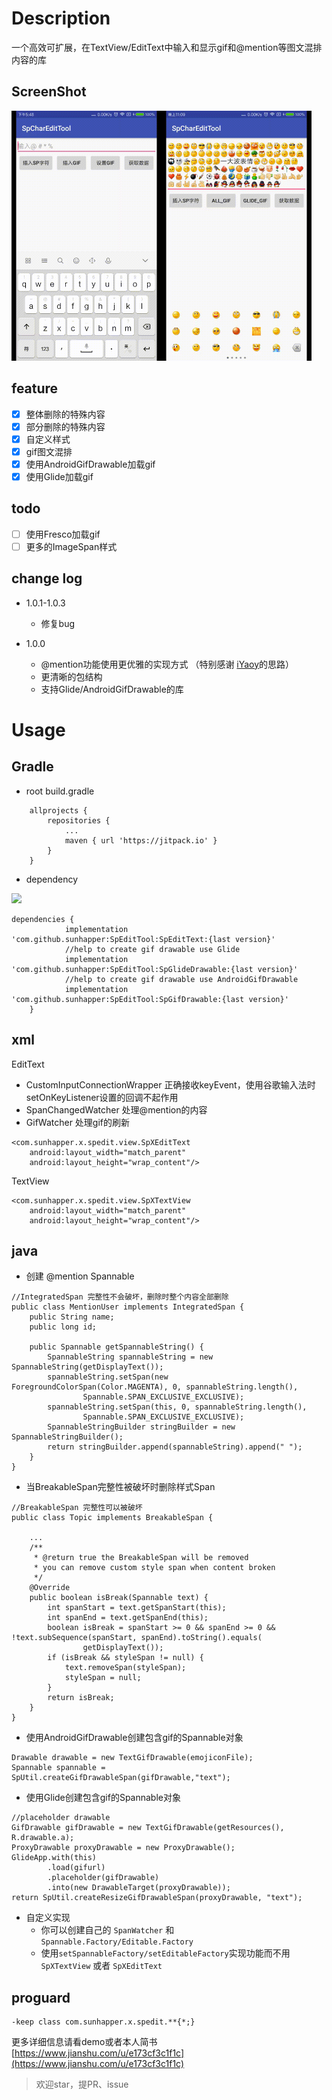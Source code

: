 # Description

一个高效可扩展，在TextView/EditText中输入和显示gif和@mention等图文混排内容的库


## ScreenShot

<img src="artworks/fullSp.gif" width = "240" height = "400" alt="ScreenShot"  /><img src="artworks/emojiSp.gif" width = "240" height = "400" alt="ScreenShot"  />

## feature

- [x] 整体删除的特殊内容
- [x] 部分删除的特殊内容
- [x] 自定义样式 
- [x] gif图文混排
- [x] 使用AndroidGifDrawable加载gif
- [x] 使用Glide加载gif

## todo 

- [ ] 使用Fresco加载gif
- [ ] 更多的ImageSpan样式

## change log  

* 1.0.1-1.0.3
    * 修复bug 

* 1.0.0 
    * @mention功能使用更优雅的实现方式 （特别感谢 [iYaoy](https://github.com/iYaoy/easy_at)的思路）
    * 更清晰的包结构
    * 支持Glide/AndroidGifDrawable的库

# Usage

## Gradle  

* root build.gradle

```
	allprojects {
		repositories {
			...
			maven { url 'https://jitpack.io' }
		}
	}
```
* dependency

[![](https://jitpack.io/v/sunhapper/SpEditTool.svg)](https://jitpack.io/#sunhapper/SpEditTool)
```
dependencies {
	        implementation 'com.github.sunhapper:SpEditTool:SpEditText:{last version}'
	        //help to create gif drawable use Glide
	        implementation 'com.github.sunhapper:SpEditTool:SpGlideDrawable:{last version}'
	        //help to create gif drawable use AndroidGifDrawable
	        implementation 'com.github.sunhapper:SpEditTool:SpGifDrawable:{last version}'
	}
```

## xml

EditText
* CustomInputConnectionWrapper 正确接收keyEvent，使用谷歌输入法时setOnKeyListener设置的回调不起作用
* SpanChangedWatcher 处理@mention的内容
* GifWatcher 处理gif的刷新
```
<com.sunhapper.x.spedit.view.SpXEditText
    android:layout_width="match_parent"
    android:layout_height="wrap_content"/>
```
TextView
```
<com.sunhapper.x.spedit.view.SpXTextView
    android:layout_width="match_parent"
    android:layout_height="wrap_content"/>
```

## java

* 创建 @mention Spannable
```
//IntegratedSpan 完整性不会破坏，删除时整个内容全部删除
public class MentionUser implements IntegratedSpan {
    public String name;
    public long id;

    public Spannable getSpannableString() {
        SpannableString spannableString = new SpannableString(getDisplayText());
        spannableString.setSpan(new ForegroundColorSpan(Color.MAGENTA), 0, spannableString.length(),
                Spannable.SPAN_EXCLUSIVE_EXCLUSIVE);
        spannableString.setSpan(this, 0, spannableString.length(),
                Spannable.SPAN_EXCLUSIVE_EXCLUSIVE);
        SpannableStringBuilder stringBuilder = new SpannableStringBuilder();
        return stringBuilder.append(spannableString).append(" ");
    }
}
```


* 当BreakableSpan完整性被破坏时删除样式Span
```
//BreakableSpan 完整性可以被破坏
public class Topic implements BreakableSpan {

    ...
    /**
     * @return true the BreakableSpan will be removed
     * you can remove custom style span when content broken
     */
    @Override
    public boolean isBreak(Spannable text) {
        int spanStart = text.getSpanStart(this);
        int spanEnd = text.getSpanEnd(this);
        boolean isBreak = spanStart >= 0 && spanEnd >= 0 && !text.subSequence(spanStart, spanEnd).toString().equals(
                getDisplayText());
        if (isBreak && styleSpan != null) {
            text.removeSpan(styleSpan);
            styleSpan = null;
        }
        return isBreak;
    }
}
```

* 使用AndroidGifDrawable创建包含gif的Spannable对象
```
Drawable drawable = new TextGifDrawable(emojiconFile);
Spannable spannable = SpUtil.createGifDrawableSpan(gifDrawable,"text");
```

* 使用Glide创建包含gif的Spannable对象
```
//placeholder drawable
GifDrawable gifDrawable = new TextGifDrawable(getResources(), R.drawable.a);
ProxyDrawable proxyDrawable = new ProxyDrawable();
GlideApp.with(this)
        .load(gifurl)
        .placeholder(gifDrawable)
        .into(new DrawableTarget(proxyDrawable));
return SpUtil.createResizeGifDrawableSpan(proxyDrawable, "text");
```

* 自定义实现  
    * 你可以创建自己的 `SpanWatcher` 和 `Spannable.Factory/Editable.Factory `
    * 使用`setSpannableFactory/setEditableFactory`实现功能而不用`SpXTextView` 或者 `SpXEditText`

## proguard

```
-keep class com.sunhapper.x.spedit.**{*;}
```

更多详细信息请看demo或者本人简书[https://www.jianshu.com/u/e173cf3c1f1c](https://www.jianshu.com/u/e173cf3c1f1c)


> 欢迎star，提PR、issue